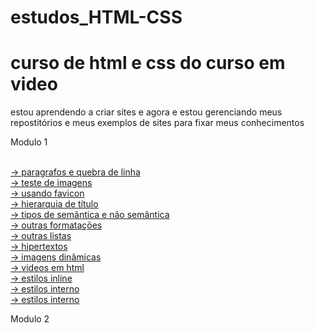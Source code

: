 # estudos_HTML-CSS


<h1>curso de html e css do curso em video</h1>

<p>estou aprendendo a criar sites e agora e estou gerenciando meus repostitórios e meus exemplos de sites para fixar meus conhecimentos</p>
 

Modulo 1

<a style="text-decoration: none; color: white;" href="https://ygorhenriquelima.github.io/estudos_HTML-CSS/exercicios/ex001/index.html"> -> primeiro site</a><br>
<a href="https://ygorhenriquelima.github.io/estudos_HTML-CSS/exercicios/ex002/index.html"> -> paragrafos e quebra de linha</a><br>
<a href="https://ygorhenriquelima.github.io/estudos_HTML-CSS/exercicios/ex003/index.html"> -> teste de imagens</a><br>
<a href="https://ygorhenriquelima.github.io/estudos_HTML-CSS/exercicios/ex004/index.html"> -> usando favicon</a><br>
<a href="https://ygorhenriquelima.github.io/estudos_HTML-CSS/exercicios/ex006/index.html"> -> hierarquia de título</a><br>
<a href="https://ygorhenriquelima.github.io/estudos_HTML-CSS/exercicios/ex008a/index.html"> -> tipos de semântica e não semântica</a><br>
<a href="https://ygorhenriquelima.github.io/estudos_HTML-CSS/exercicios/ex008b/index.html"> -> outras formatações</a><br>
<a href="https://ygorhenriquelima.github.io/estudos_HTML-CSS/exercicios/ex009/index.html"> -> outras listas</a><br>
<a href="https://ygorhenriquelima.github.io/estudos_HTML-CSS/exercicios/ex010/index.html"> -> hipertextos</a><br>
<a href="https://ygorhenriquelima.github.io/estudos_HTML-CSS/exercicios/ex011/index.html"> -> imagens dinâmicas</a><br> 
<a href="https://ygorhenriquelima.github.io/estudos_HTML-CSS/exercicios/ex012/index.html"> -> videos em html</a><br>
<a href="https://ygorhenriquelima.github.io/estudos_HTML-CSS/exercicios/ex013/index.html"> -> estilos inline</a><br>
<a href="https://ygorhenriquelima.github.io/estudos_HTML-CSS/exercicios/ex014/index.html"> -> estilos interno</a><br>
<a href="https://ygorhenriquelima.github.io/estudos_HTML-CSS/exercicios/ex016/exemplos/cor01.html"> -> estilos interno</a><br>

Modulo 2

